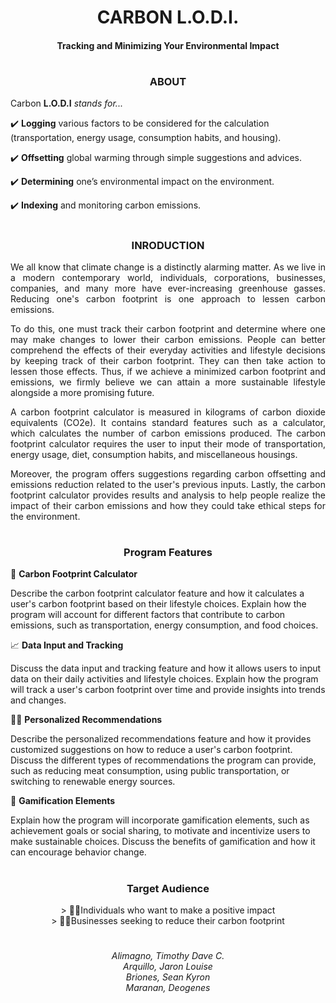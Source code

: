 <h1 align="center">CARBON L.O.D.I.<br><h4 align="center">Tracking and Minimizing Your Environmental Impact</br></h3>

#  

<h3 align = "center">ABOUT</h3>

Carbon __L.O.D.I__ _stands for..._

✔️ __Logging__ various factors to be considered for the calculation (transportation, energy usage, consumption habits, and housing).

✔️ __Offsetting__ global warming through simple suggestions and advices. 

✔️ __Determining__ one’s environmental impact on the environment.

✔️ __Indexing__ and monitoring carbon emissions.

#

<h3 align = "center"> INRODUCTION </h3>

<p align="justify">
We all know that climate change is a distinctly alarming matter. As we live in a modern contemporary world, individuals, corporations, businesses, companies, and many more have ever-increasing greenhouse gasses. Reducing one's carbon footprint is one approach to lessen carbon emissions.
</p>

<p align="justify">
To do this, one must track their carbon footprint and determine where one may make changes to lower their carbon emissions. People can better comprehend the effects of their everyday activities and lifestyle decisions by keeping track of their carbon footprint. They can then take action to lessen those effects. Thus, if we achieve a minimized carbon footprint and emissions, we firmly believe we can attain a more sustainable lifestyle alongside a more promising future.
</p>

<p align="justify">
A carbon footprint calculator is measured in kilograms of carbon dioxide equivalents (CO2e). It contains standard features such as a calculator, which calculates the number of carbon emissions produced. The carbon footprint calculator requires the user to input their mode of transportation, energy usage, diet, consumption habits, and miscellaneous housings.
</p>


<p align="justify">
Moreover, the program offers suggestions regarding carbon offsetting and emissions reduction related to the user's previous inputs. Lastly, the carbon footprint calculator provides results and analysis to help people realize the impact of their carbon emissions and how they could take ethical steps for the environment.
</p>

#

<h3 align="center">Program Features</h3>

🧮 __Carbon Footprint Calculator__

Describe the carbon footprint calculator feature and how it calculates a user's carbon footprint based on their lifestyle choices.
Explain how the program will account for different factors that contribute to carbon emissions, such as transportation, energy consumption, and food choices.

📈 __Data Input and Tracking__

Discuss the data input and tracking feature and how it allows users to input data on their daily activities and lifestyle choices.
Explain how the program will track a user's carbon footprint over time and provide insights into trends and changes.

👨‍🏫 __Personalized Recommendations__

Describe the personalized recommendations feature and how it provides customized suggestions on how to reduce a user's carbon footprint.
Discuss the different types of recommendations the program can provide, such as reducing meat consumption, using public transportation, or switching to renewable energy sources.

🎲 __Gamification Elements__

Explain how the program will incorporate gamification elements, such as achievement goals or social sharing, to motivate and incentivize users to make sustainable choices.
Discuss the benefits of gamification and how it can encourage behavior change.

#
<h3 align="center">
Target Audience
</h3>

<p align="center">
> 🙆‍♂️Individuals who want to make a positive impact<br>
> 👩‍💼Businesses seeking to reduce their carbon footprint
</p>

#

<h6 align="center">

Alimagno, Timothy Dave C. <br>
Arquillo, Jaron Louise <br>
Briones, Sean Kyron <br>
Maranan, Deogenes 

</h6>

